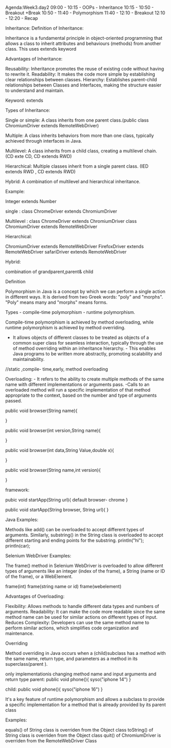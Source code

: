 Agenda:Week3.day2 
  09:00 - 10:15 - OOPs - Inheritance
  10:15 - 10:50 - Breakout +Break
  10:50 - 11:40 - Polymorphism
  11:40 - 12:10 - Breakout 
  12:10 - 12:20 - Recap





Inheritance:
Definition of Inheritance:

Inheritance is a fundamental principle in object-oriented programming that allows a
class to inherit attributes and behaviours (methods) from another class. This uses extends keyword

Advantages of Inheritance:

Reusability: Inheritance promotes the reuse of existing code without having to rewrite it.
Readability: It makes the code more simple by establishing clear relationships between classes.
Hierarchy: Establishes parent-child relationships between Classes and Interfaces,
 making the structure easier to understand and maintain.


Keyword: extends

Types of Inheritance:

Single or simple: A class inherits from one parent class.(public class ChromiumDriver extends RemoteWebDriver)

Multiple: A class inherits behaviors from more than one class, typically achieved through
 interfaces in Java.

Multilevel: A class inherits from a child class, creating a multilevel chain.
(CD exte CD, CD extends RWD)
 
Hierarchical: Multiple classes inherit from a single parent class.
(IED extends RWD , CD extends RWD)

Hybrid: A combination of multilevel and hierarchical inheritance.


Example:

Integer extends Number

single : class ChromeDriver extends ChromiumDriver

Multilevel :
 class ChromeDriver extends ChromiumDriver
class ChromiumDriver extends RemoteWebDriver

Hierarchical:

ChromiumDriver extends RemoteWebDriver 
FirefoxDriver extends RemoteWebDriver
safariDriver extends RemoteWebDriver

Hybrid:

combination of grandparent,parent& child






Definition

Polymorphism in Java is a concept by which we can perform a single action in different ways.
It is derived from two Greek words: "poly" and "morphs". "Poly" means many and "morphs" means forms.

Types - compile-time polymorphism - runtime polymorphism. 

Compile-time polymorphism is achieved by method overloading, 
while runtime polymorphism is achieved by method overriding. 
- It allows objects of different classes to be treated as objects of a common super class for seamless interaction, typically through the use of method overriding within an inheritance hierarchy. - This enables Java programs to be written more abstractly, promoting scalability and maintainability.

//static ,compile- time,early, method overloading

Overloading: - It refers to the ability to create multiple methods of the same name 
with different implementations or arguments pass.
-Calls to an overloaded method will run a specific implementation of that method appropriate 
to the context, based on the number and type of arguments passed.


public void browser(String name){

}


public void browser(int version,String name){

}

public void browser(int data,String Value,double x){

}

public void browser(String name,int version){

}



framework:

pubic void startApp(String url){
default browser- chrome
}


public void startApp(String browser, String url){
}




















Java Examples:

Methods like add() can be overloaded to accept different types of arguments.
Similarly, substring() in the String class is overloaded to accept different starting 
and ending points for the substring.
println("hi");
printIn(car);

Selenium WebDriver Examples:

The frame() method in Selenium WebDriver is overloaded to allow different types 
of arguments like an integer (index of the frame), a String (name or ID of the frame), or a WebElement.

frame(int)
frame(string name or id)
frame(webelement)

Advantages of Overloading:

Flexibility: Allows methods to handle different data types and numbers of arguments.
Readability: It can make the code more readable since the same method name can be used for 
similar actions on different types of input.
Reduces Complexity: Developers can use the same method name to perform similar actions, 
which simplifies code organization and maintenance.



Overriding

Method overriding in Java occurs when a (child)subclass has a method with the same name, return type,
 and parameters as a method in its superclass(parent ).

only implementationis changing
method name and input arguments and return type
parent:
 public void phone(){
  syso("iphone 14")
 }


child:
public void phone(){
  syso("iphone 16")
}

It's a key feature of runtime polymorphism and allows a subclass to provide a 
specific implementation for a method that is already provided by its parent class
 
 Examples:

equals() of String class is overriden from the Object class
toString() of String class is overriden from the Object class
quit() of ChromiumDriver is overriden from the RemoteWebDriver Class


